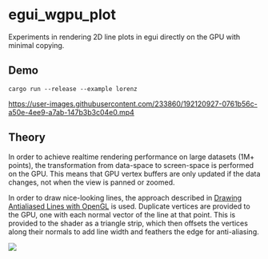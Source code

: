 # egui_wgpu_plot

Experiments in rendering 2D line plots in egui directly on the GPU with minimal
copying.

## Demo

    cargo run --release --example lorenz

https://user-images.githubusercontent.com/233860/192120927-0761b56c-a50e-4ee9-a7ab-147b3b3c04e0.mp4

## Theory

In order to achieve realtime rendering performance on large datasets (1M+
points), the transformation from data-space to screen-space is performed on the
GPU. This means that GPU vertex buffers are only updated if the data changes,
not when the view is panned or zoomed.

In order to draw nice-looking lines, the approach described in [Drawing
Antialiased Lines with OpenGL][1] is used. Duplicate vertices are provided to
the GPU, one with each normal vector of the line at that point. This is provided
to the shader as a triangle strip, which then offsets the vertices along their
normals to add line width and feathers the edge for anti-aliasing.

![](https://miro.medium.com/max/640/0*8ZZJdx9kleLSsT_Z.png)

[1]: https://blog.mapbox.com/drawing-antialiased-lines-with-opengl-8766f34192dc
